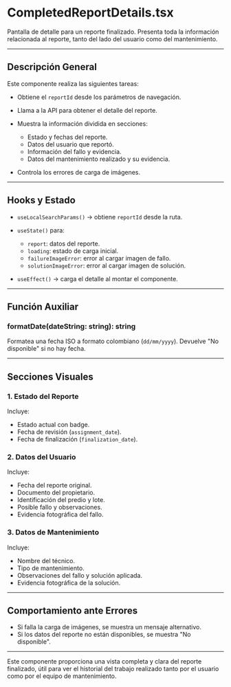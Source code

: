 # CompletedReportDetails.tsx

Pantalla de detalle para un reporte finalizado. Presenta toda la información relacionada al reporte, tanto del lado del usuario como del mantenimiento.

---

## Descripción General

Este componente realiza las siguientes tareas:

* Obtiene el `reportId` desde los parámetros de navegación.
* Llama a la API para obtener el detalle del reporte.
* Muestra la información dividida en secciones:

  * Estado y fechas del reporte.
  * Datos del usuario que reportó.
  * Información del fallo y evidencia.
  * Datos del mantenimiento realizado y su evidencia.
* Controla los errores de carga de imágenes.

---

## Hooks y Estado

* `useLocalSearchParams()` → obtiene `reportId` desde la ruta.
* `useState()` para:

  * `report`: datos del reporte.
  * `loading`: estado de carga inicial.
  * `failureImageError`: error al cargar imagen de fallo.
  * `solutionImageError`: error al cargar imagen de solución.
* `useEffect()` → carga el detalle al montar el componente.

---

## Función Auxiliar

### formatDate(dateString: string): string

Formatea una fecha ISO a formato colombiano (`dd/mm/yyyy`). Devuelve "No disponible" si no hay fecha.

---

## Secciones Visuales

### 1. Estado del Reporte

Incluye:

* Estado actual con badge.
* Fecha de revisión (`assignment_date`).
* Fecha de finalización (`finalization_date`).

### 2. Datos del Usuario

Incluye:

* Fecha del reporte original.
* Documento del propietario.
* Identificación del predio y lote.
* Posible fallo y observaciones.
* Evidencia fotográfica del fallo.

### 3. Datos de Mantenimiento

Incluye:

* Nombre del técnico.
* Tipo de mantenimiento.
* Observaciones del fallo y solución aplicada.
* Evidencia fotográfica de la solución.

---

## Comportamiento ante Errores

* Si falla la carga de imágenes, se muestra un mensaje alternativo.
* Si los datos del reporte no están disponibles, se muestra "No disponible".

---

Este componente proporciona una vista completa y clara del reporte finalizado, útil para ver el historial del trabajo realizado tanto por el usuario como por el equipo de mantenimiento.
